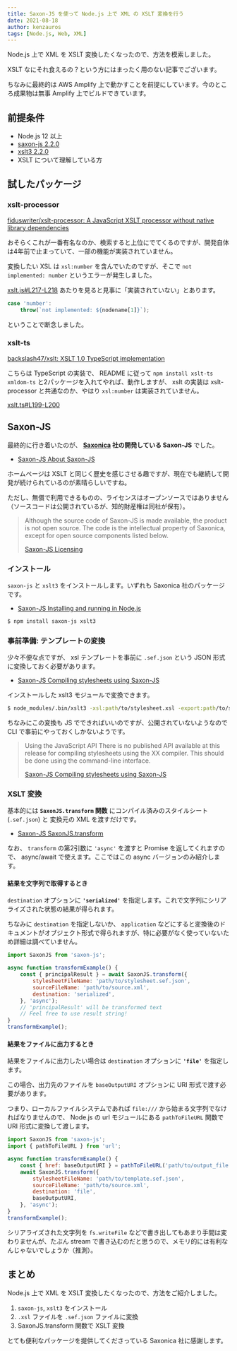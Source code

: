 ```yaml
---
title: Saxon-JS を使って Node.js 上で XML の XSLT 変換を行う
date: 2021-08-18
author: kenzauros
tags: [Node.js, Web, XML]
---
```


Node.js 上で XML を XSLT 変換したくなったので、方法を模索しました。

XSLT なにそれ食えるの？という方にはまったく用のない記事でございます。

ちなみに最終的は AWS Amplify 上で動かすことを前提にしています。今のところ成果物は無事 Amplify 上でビルドできています。

## 前提条件

- Node.js 12 以上
- [saxon-js 2.2.0](https://www.npmjs.com/package/saxon-js)
- [xslt3 2.2.0](https://www.npmjs.com/package/xslt3)
- XSLT について理解している方

## 試したパッケージ

### xslt-processor

[fiduswriter/xslt-processor: A JavaScript XSLT processor without native library dependencies](https://github.com/fiduswriter/xslt-processor)

おそらくこれが一番有名なのか、検索すると上位にでてくるのですが、開発自体は4年前で止まっていて、一部の機能が実装されていません。

変換したい XSL は `xsl:number` を含んでいたのですが、そこで `not implemented: number` というエラーが発生しました。

[xslt.js#L217-L218](https://github.com/fiduswriter/xslt-processor/blob/master/src/xslt.js#L217-L218) あたりを見ると見事に「実装されていない」とあります。

```js
case 'number':
    throw(`not implemented: ${nodename[1]}`);
```

ということで断念しました。

### xslt-ts

[backslash47/xslt: XSLT 1.0 TypeScript implementation](https://github.com/backslash47/xslt)

こちらは TypeScript の実装で、 README に従って `npm install xslt-ts xmldom-ts` と2パッケージを入れてやれば、動作しますが、 xslt の実装は xslt-processor と共通なのか、やはり `xsl:number` は実装されていません。

[xslt.ts#L199-L200](https://github.com/backslash47/xslt/blob/8f8ddf0282d1db720912a5835687642fd21745ac/src/xslt.ts#L199-L200)

## Saxon-JS

最終的に行き着いたのが、 **[Saxonica](https://www.saxonica.com/saxon-js/index.xml) 社の開発している Saxon-JS** でした。

- [Saxon-JS About Saxon-JS](https://www.saxonica.com/saxon-js/documentation/index.html)

ホームページは XSLT と同じく歴史を感じさせる趣ですが、現在でも継続して開発が続けられているのが素晴らしいですね。

ただし、無償で利用できるものの、ライセンスはオープンソースではありません（ソースコードは公開されているが、知的財産権は同社が保有）。

> Although the source code of Saxon-JS is made available, the product is not open source. The code is the intellectual property of Saxonica, except for open source components listed below.
>
> [Saxon-JS Licensing](https://www.saxonica.com/saxon-js/documentation/index.html#!conditions)

### インストール

`saxon-js` と `xslt3` をインストールします。いずれも Saxonica 社のパッケージです。

- [Saxon-JS Installing and running in Node.js](https://www.saxonica.com/saxon-js/documentation/index.html#!starting/installing-nodejs)

```sh
$ npm install saxon-js xslt3
```

### 事前準備: テンプレートの変換

少々不便な点ですが、 xsl テンプレートを事前に `.sef.json` という JSON 形式に変換しておく必要があります。

- [Saxon-JS Compiling stylesheets using Saxon-JS](https://www.saxonica.com/saxon-js/documentation/index.html#!starting/export/compiling-using-XX)

インストールした xslt3 モジュールで変換できます。

```sh
$ node_modules/.bin/xslt3 -xsl:path/to/stylesheet.xsl -export:path/to/stylesheet.sef.json -t -ns:##html5 -nogo
```

ちなみにこの変換も JS でできればいいのですが、公開されていないようなので CLI で事前にやっておくしかないようです。

> Using the JavaScript API
> There is no published API available at this release for compiling stylesheets using the XX compiler. This should be done using the command-line interface.
>
> [Saxon-JS Compiling stylesheets using Saxon-JS](https://www.saxonica.com/saxon-js/documentation/index.html#!starting/export/compiling-using-XX)


### XSLT 変換

基本的には **`SaxonJS.transform` 関数** にコンパイル済みのスタイルシート (`.sef.json`) と 変換元の XML を渡すだけです。

- [Saxon-JS SaxonJS.transform](https://www.saxonica.com/saxon-js/documentation/index.html#!api/transform)

なお、 `transform` の第2引数に `'async'` を渡すと Promise を返してくれますので、 async/await で使えます。ここではこの async バージョンのみ紹介します。

#### 結果を文字列で取得するとき

`destination` オプションに **`'serialized'`** を指定します。これで文字列にシリアライズされた状態の結果が得られます。

ちなみに `destination` を指定しないか、 `application` などにすると変換後のドキュメントがオブジェクト形式で得られますが、特に必要がなく使っていないため詳細は調べていません。

```js
import SaxonJS from 'saxon-js';

async function transformExample() {
    const { principalResult } = await SaxonJS.transform({
        stylesheetFileName: 'path/to/stylesheet.sef.json',
        sourceFileName: 'path/to/source.xml',
        destination: 'serialized',
    }, 'async');
    // 'principalResult' will be transformed text
    // Feel free to use result string!
}
transformExample();
```

#### 結果をファイルに出力するとき

結果をファイルに出力したい場合は `destination` オプションに **`'file'`** を指定します。

この場合、出力先のファイルを `baseOutputURI` オプションに URI 形式で渡す必要があります。

つまり、ローカルファイルシステムであれば `file:///` から始まる文字列でなければなりませんので、 Node.js の url モジュールにある `pathToFileURL` 関数で URI 形式に変換して渡します。

```js
import SaxonJS from 'saxon-js';
import { pathToFileURL } from 'url';

async function transformExample() {
    const { href: baseOutputURI } = pathToFileURL('path/to/output_file');
    await SaxonJS.transform({
        stylesheetFileName: 'path/to/template.sef.json',
        sourceFileName: 'path/to/source.xml',
        destination: 'file',
        baseOutputURI,
    }, 'async');
}
transformExample();
```

シリアライズされた文字列を `fs.writeFile` などで書き出してもあまり手間は変わりませんが、たぶん stream で書き込むのだと思うので、メモリ的には有利なんじゃないでしょうか（推測）。

## まとめ

Node.js 上で XML を XSLT 変換したくなったので、方法をご紹介しました。

1. `saxon-js`, `xslt3` をインストール
1. `.xsl` ファイルを `.sef.json` ファイルに変換
1. SaxonJS.transform 関数で XSLT 変換

とても便利なパッケージを提供してくださっている Saxonica 社に感謝します。
